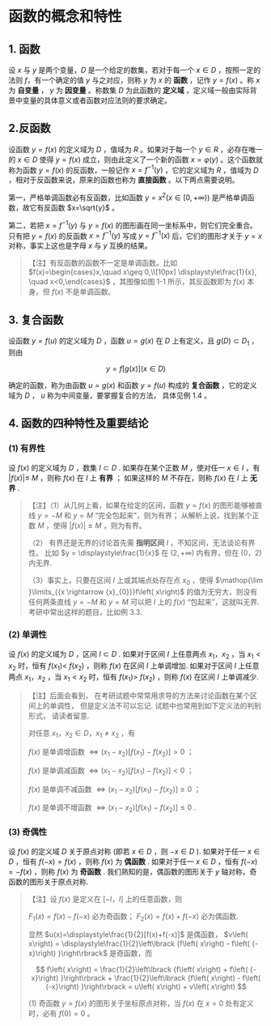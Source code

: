 # 函数的概念和特性

## 1. 函数

设 $x$ 与 $y$ 是两个变量，$D$ 是一个给定的数集，若对于每一个 $x\in D$ ，按照一定的法则 $f$，有一个确定的值 $y$ 与之对应，则称 $y$ 为 $x$ 的 **函数** ，记作 $y=f(x)$ 。称 $x$ 为 **自变量** ， $y$ 为 **因变量** 。称数集 $D$ 为此函数的 **定义域** ，定义域一般由实际背景中变量的具体意义或者函数对应法则的要求确定。

## 2.反函数

设函数 $y=f(x)$ 的定义域为 $D$ ，值域为 $R$ 。如果对于每一个 $y \in R$ ，必存在唯一的 $x \in D$ 使得 $y=f(x)$ 成立，则由此定义了一个新的函数 $x=\varphi(y)$ 。这个函数就称为函数 $y=f(x)$ 的反函数，一般记作 $x=f^{-1}(y)$ ，它的定义域为 $R$ ，值域为 $D$ ，相对于反函数来说，原来的函数也称为 **直接函数** 。以下两点需要说明。

第一，严格单调函数必有反函数，比如函数 $y=x^2 (x\in [0, +\infty))$ 是严格单调函数，故它有反函数 $x=\sqrt{y}$ 。

第二，若把 $x=f^{-1}(y)$ 与 $y=f(x)$ 的图形画在同一坐标系中，则它们完全重合。只有把 $y=f(x)$ 的反函数 $x=f^{-1}(y)$ 写成 $y=f^{-1}(x)$ 后，它们的图形才关于 $y=x$ 对称，事实上这也是字母 $x$ 与 $y$ 互换的结果。

> 【注】有反函数的函数不一定是单调函数。比如 $f(x)=\begin{cases}x,\quad x\geq 0,\\[10px] \displaystyle\frac{1}{x}, \quad x<0,\end{cases}$ ，其图像如图 1-1 所示，其反函数即为 $f(x)$ 本身，但 $f(x)$ 不是单调函数。

## 3. 复合函数

设函数 $y=f(u)$ 的定义域为 $D$ ，函数 $u=g(x)$ 在 $D$ 上有定义，且 $g(D) \subset D_1$ ，则由

$$
y = f\left\lbrack {g\left( x\right) }\right\rbrack \left( {x \in D}\right)
$$

确定的函数，称为由函数 $u = g\left( x\right)$ 和函数 $y = f\left( u\right)$ 构成的 **复合函数** ，它的定义域为 $D$ ， $u$ 称为中间变量，要掌握复合的方法， 具体见例 1.4 。

## 4. 函数的四种特性及重要结论

### (1) 有界性

设 $f\left( x\right)$ 的定义域为 $D$ ，数集 $I \subset D$ . 如果存在某个正数 $M$ ，使对任一 $x \in I$ ，有 $\left| {f\left( x\right) }\right| \leq$ $M$ ，则称 $f\left( x\right)$ 在 $I$ 上 **有界** ； 如果这样的 $M$ 不存在，则称 $f\left( x\right)$ 在 $I$ 上 **无界** .

>【注】（1）从几何上看，如果在给定的区间，函数 $y = f\left( x\right)$ 的图形能够被直线 $y = - M$ 和 $y = M$ “完全包起来”，则为有界； 从解析上说，找到某个正数 $M$ ，使得 $\left| {f\left( x\right) }\right| \leq M$ ，则为有界。
>
>（2） 有界还是无界的讨论首先需 **指明区间** $I$ ，不知区间，无法谈论有界性。 比如 $y = \displaystyle\frac{1}{x}$ 在 $\left( {2, + \infty }\right)$ 内有界，但在 $\left( {0，2}\right)$ 内无界.
>
>（3）事实上，只要在区间 $I$ 上或其端点处存在点 $x_0$ ，使得 $\mathop{\lim }\limits_{{x \rightarrow {x}_{0}}}f\left( x\right)$ 的值为无穷大，则没有任何两条直线 $y = - M$ 和 $y = M$ 可以把 $I$ 上的 $f{\left( x\right) }$ “包起来”，这就叫无界. 考研中常出这样的题目，比如例 3.3.

### (2) 单调性

设 $f\left( x\right)$ 的定义域为 $D$ ，区间 $I \subset D$ . 如果对于区间 $I$ 上任意两点 ${x}_{1}，{x}_{2}$ ，当 ${x}_{1} < {x}_{2}$ 时，恒有 $f\left( {x}_{1}\right) <$ $f\left( {x}_{2}\right)$ ，则称 $f\left( x\right)$ 在区间 $I$ 上单调增加. 如果对于区间 $I$ 上任意两点 ${x}_{1}，{x}_{2}$ ，当 ${x}_{1} < {x}_{2}$ 时，恒有 $f\left( {x}_{1}\right) >$ $f\left( {x}_{2}\right)$ ，则称 $f\left( x\right)$ 在区间 $I$ 上单调减少.

>【注】后面会看到， 在考研试题中常常用求导的方法来讨论函数在某个区间上的单调性， 但是定义法不可以忘记. 试题中也常用到如下定义法的判别形式， 请读者留意.
>
>对任意 ${x}_{1}，{x}_{2} \in D，{x}_{1} \neq {x}_{2}$ ，有
>
> $f\left( x\right)$ 是单调增函数 $\Leftrightarrow \left( {{x}_{1} - {x}_{2}}\right) \left\lbrack {f\left( {x}_{1}\right) - f\left( {x}_{2}\right) }\right\rbrack > 0$ ；
>
> $f\left( x\right)$ 是单调减函数 $\Leftrightarrow \left( {{x}_{1} - {x}_{2}}\right) \left\lbrack {f\left( {x}_{1}\right) - f\left( {x}_{2}\right) }\right\rbrack < 0$ ；
>
> $f\left( x\right)$ 是单调不减函数 $\Leftrightarrow \left( {{x}_{1} - {x}_{2}}\right) \left\lbrack {f\left( {x}_{1}\right) - f\left( {x}_{2}\right) }\right\rbrack \geq 0$ ；
>
> $f\left( x\right)$ 是单调不增函数 $\Leftrightarrow \left( {{x}_{1} - {x}_{2}}\right) \left\lbrack {f\left( {x}_{1}\right) - f\left( {x}_{2}\right) }\right\rbrack \leq 0$ .

### (3) 奇偶性

设 $f\left( x\right)$ 的定义域 $D$ 关于原点对称 (即若 $x \in D$ ，则 $- x \in D$ ). 如果对于任一 $x \in D$ ，恒有 $f\left( {-x}\right)=f\left( x\right)$ ，则称 $f\left( x\right)$ 为 **偶函数** . 如果对于任一 $x \in D$ ，恒有 $f\left( {-x}\right) = - f\left( x\right)$ ，则称 $f\left( x\right)$ 为 **奇函数** . 我们熟知的是，偶函数的图形关于 $y$ 轴对称，奇函数的图形关于原点对称.

>【注】设 $f\left( x\right)$ 是定义在 $\left\lbrack {-l，l}\right\rbrack$ 上的任意函数，则
>
>${F}_{1}\left( x\right) = f\left( x\right) - f\left( {-x}\right)$ 必为奇函数； ${F}_{2}\left( x\right) = f\left( x\right) + f\left( {-x}\right)$ 必为偶函数.
>
>显然 $u(x)=\displaystyle\frac{1}{2}[f(x)+f(-x)]$ 是偶函数， $v\left( x\right) = \displaystyle\frac{1}{2}\left\lbrack {f\left( x\right) - f\left( {-x}\right) }\right\rbrack$ 是奇函数，而
>
> $$
f\left( x\right) = \frac{1}{2}\left\lbrack {f\left( x\right) + f\left( {-x}\right) }\right\rbrack + \frac{1}{2}\left\lbrack {f\left( x\right) - f\left( {-x}\right) }\right\rbrack = u\left( x\right) + v\left( x\right) $$
>
> (1) 奇函数 $y = f\left( x\right)$ 的图形关于坐标原点对称，当 $f\left( x\right)$ 在 $x = 0$ 处有定义时，必有 $f\left( 0\right) = 0$ 。
